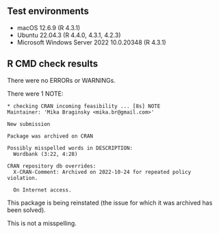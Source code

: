 ## Test environments
- macOS 12.6.9 (R 4.3.1)
- Ubuntu 22.04.3 (R 4.4.0, 4.3.1, 4.2.3)
- Microsoft Windows Server 2022 10.0.20348 (R 4.3.1)


## R CMD check results

There were no ERRORs or WARNINGs.

There were 1 NOTE:

```
* checking CRAN incoming feasibility ... [8s] NOTE
Maintainer: 'Mika Braginsky <mika.br@gmail.com>'

New submission

Package was archived on CRAN

Possibly misspelled words in DESCRIPTION:
  Wordbank (3:22, 4:28)

CRAN repository db overrides:
  X-CRAN-Comment: Archived on 2022-10-24 for repeated policy violation.

  On Internet access.
```

This package is being reinstated (the issue for which it was archived has been solved).

This is not a misspelling.
